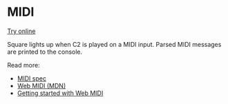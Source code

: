 # MIDI

[Try online](https://demos.ixfx.fun/io/midi/button/)

Square lights up when C2 is played on a MIDI input. Parsed MIDI messages are printed to the console.

Read more:
* [MIDI spec](https://www.midi.org/specifications-old/item/table-2-expanded-messages-list-status-bytes)
* [Web MIDI (MDN)](https://developer.mozilla.org/en-US/docs/Web/API/Web_MIDI_API)
* [Getting started with Web MIDI](https://www.smashingmagazine.com/2018/03/web-midi-api/)